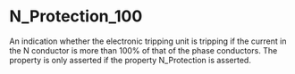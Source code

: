 N_Protection_100
===========

An indication whether the electronic tripping unit is tripping if the current in the N conductor is more than 100% of that of the phase conductors. The property is only asserted if the property N_Protection is asserted.
